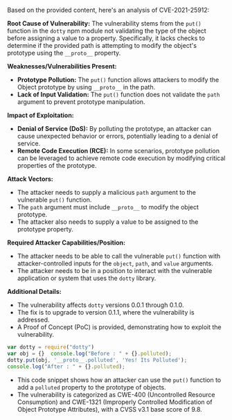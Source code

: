 Based on the provided content, here's an analysis of CVE-2021-25912:

**Root Cause of Vulnerability:**
The vulnerability stems from the `put()` function in the `dotty` npm module not validating the type of the object before assigning a value to a property. Specifically, it lacks checks to determine if the provided path is attempting to modify the object's prototype using the `__proto__` property.

**Weaknesses/Vulnerabilities Present:**
- **Prototype Pollution:** The `put()` function allows attackers to modify the Object prototype by using `__proto__` in the path.
- **Lack of Input Validation:** The `put()` function does not validate the `path` argument to prevent prototype manipulation.

**Impact of Exploitation:**
- **Denial of Service (DoS):** By polluting the prototype, an attacker can cause unexpected behavior or errors, potentially leading to a denial of service.
- **Remote Code Execution (RCE):** In some scenarios, prototype pollution can be leveraged to achieve remote code execution by modifying critical properties of the prototype.

**Attack Vectors:**
- The attacker needs to supply a malicious `path` argument to the vulnerable `put()` function.
- The `path` argument must include `__proto__` to modify the object prototype.
- The attacker also needs to supply a value to be assigned to the prototype property.

**Required Attacker Capabilities/Position:**
- The attacker needs to be able to call the vulnerable `put()` function with attacker-controlled inputs for the `object`, `path`, and `value` arguments.
- The attacker needs to be in a position to interact with the vulnerable application or system that uses the `dotty` library.

**Additional Details:**
- The vulnerability affects `dotty` versions 0.0.1 through 0.1.0.
- The fix is to upgrade to version 0.1.1, where the vulnerability is addressed.
- A Proof of Concept (PoC) is provided, demonstrating how to exploit the vulnerability.

```javascript
var dotty = require("dotty")
var obj = {}  console.log("Before : " + {}.polluted);
dotty.put(obj, '__proto__.polluted', 'Yes! Its Polluted');
console.log("After : " + {}.polluted);
```

- This code snippet shows how an attacker can use the `put()` function to add a `polluted` property to the prototype of objects.
- The vulnerability is categorized as CWE-400 (Uncontrolled Resource Consumption) and CWE-1321 (Improperly Controlled Modification of Object Prototype Attributes), with a CVSS v3.1 base score of 9.8.